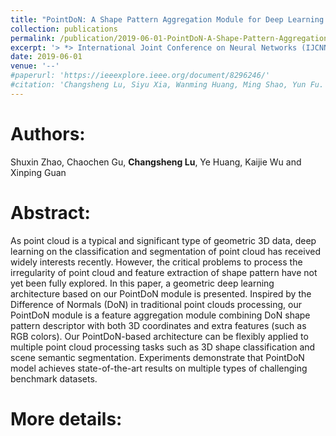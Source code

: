 ```yaml
---
title: "PointDoN: A Shape Pattern Aggregation Module for Deep Learning on Point Cloud"
collection: publications
permalink: /publication/2019-06-01-PointDoN-A-Shape-Pattern-Aggregation-Module/
excerpt: '> *> International Joint Conference on Neural Networks (IJCNN 2019) (oral presentation)*<br>> *Shuxin Zhao, Chaochen Gu, **Changsheng Lu**, Ye Huang, Kaijie Wu and Xinping Guan*<br>> As point cloud is a typical and significant type of geometric 3D data, deep learning on the classification and segmentation of point cloud has received widely interests recently. However, the critical problems to process the irregularity of point cloud and feature extraction of shape pattern have not yet been fully explored. In this paper, a geometric deep learning architecture based on our PointDoN module is presented. Inspired by the Difference of Normals (DoN) in traditional point clouds processing, our PointDoN module is a feature aggregation module combining DoN shape pattern descriptor with both 3D coordinates and extra features (such as RGB colors). Our PointDoN-based architecture can be flexibly applied to multiple point cloud processing tasks such as 3D shape classification and scene semantic segmentation. Experiments demonstrate that PointDoN model achieves state-of-the-art results on multiple types of challenging benchmark datasets.'
date: 2019-06-01
venue: '--'
#paperurl: 'https://ieeexplore.ieee.org/document/8296246/'
#citation: 'Changsheng Lu, Siyu Xia, Wanming Huang, Ming Shao, Yun Fu. Circle Detection by Arc-support Line Segments. In: The 24rd IEEE International Conference on Image Processing (ICIP).'
---
```


<!-- Journal: -->
<!-- === -->
<!-- Submitted to IEEE Transactions on Image Processing -->  

Authors: 
===
Shuxin Zhao, Chaochen Gu, **Changsheng Lu**, Ye Huang, Kaijie Wu and Xinping Guan

Abstract: 
===
As point cloud is a typical and significant type of geometric 3D data, deep learning on the classification and segmentation of point cloud has received widely interests recently. However, the critical problems to process the irregularity of point cloud and feature extraction of shape pattern have not yet been fully explored. In this paper, a geometric deep learning architecture based on our PointDoN module is presented. Inspired by the Difference of Normals (DoN) in traditional point clouds processing, our PointDoN module is a feature aggregation module combining DoN shape pattern descriptor with both 3D coordinates and extra features (such as RGB colors). Our PointDoN-based architecture can be flexibly applied to multiple point cloud processing tasks such as 3D shape classification and scene semantic segmentation. Experiments demonstrate that PointDoN model achieves state-of-the-art results on multiple types of challenging benchmark datasets.  

More details:
===  
<!-- - [Download paper](https://iopscience.iop.org/article/10.1088/1742-6596/1207/1/012009/pdf).-->  
<!-- - [Download paper](https://arxiv.org/abs/1810.03243v3).-->
